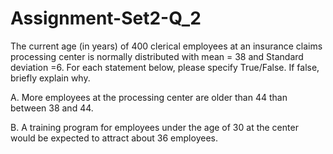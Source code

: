 # Assignment-Set2-Q_2
The current age (in years) of 400 clerical employees at an insurance claims processing center is normally distributed with mean = 38 and Standard deviation =6. For each statement below, please specify True/False. If false, briefly explain why.

A. More employees at the processing center are older than 44 than between 38 and 44.

B. A training program for employees under the age of 30 at the center would be expected to attract about 36 employees.
